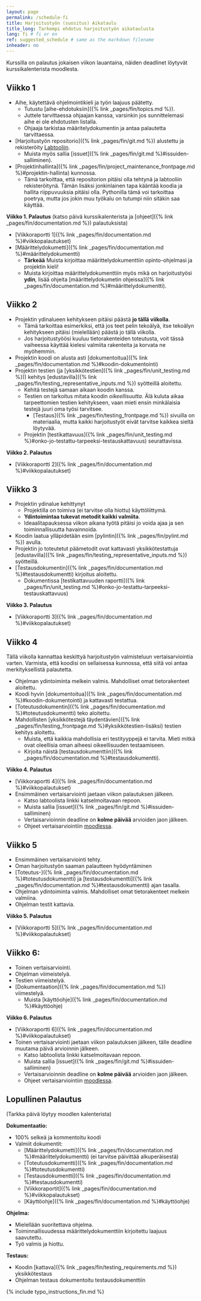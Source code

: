 ```yaml
---
layout: page
permalink: /schedule-fi
title: Harjoitustyön (suositus) Aikataulu  
title_long: Tarkempi ehdotus harjoitustyön aikataulusta
lang: fi # fi or en
ref: suggested_schedule # same as the markdown filename
inheader: no
---
```


Kurssilla on palautus jokaisen viikon lauantaina, näiden deadlinet löytyvät kurssikalenterista moodlesta. 

## Viikko 1
- Aihe, käytettävä ohjelmointikieli ja työn laajuus päätetty.
    - Tutustu [aihe-ehdotuksiin]({% link _pages/fin/topics.md %}).
    - Juttele tarvittaessa ohjaajan kanssa, varsinkin jos sunnittelemasi aihe ei ole ehdotusten listalla. 
    - Ohjaaja tarkistaa määritelydokumentin ja antaa palautetta tarvittaessa. 
- [Harjoitustyön repositorio]({% link _pages/fin/git.md %}) alustettu ja rekisteröity [Labtooliin](https://study.cs.helsinki.fi/labtool/).
    - Muista myös sallia [issuet]({% link _pages/fin/git.md %}#issuiden-salliminen).
- [Projektinhallinta]({% link _pages/fin/project_maintenance_frontpage.md %}#projektin-hallinta) kunnossa.
    - Tämä tarkoittaa, että repositorion pitäisi olla tehtynä ja labtooliin rekisteröitynä. Tämän lisäksi jonkinlainen tapa kääntää koodia
      ja hallita riippuvuuksia pitäisi olla. Pythonilla tämä voi tarkoittaa poetrya, mutta jos jokin muu työkalu on
      tutumpi niin sitäkin saa käyttää. 

**Viikko 1. Palautus** (katso päivä kurssikalenterista ja [ohjeet]({% link _pages/fin/documentation.md %}) palautuksista)
- [Viikkoraportti 1]({% link _pages/fin/documentation.md %}#viikkopalautukset)
- [Määrittelydokumetti]({% link _pages/fin/documentation.md %}#määrittelydokumentti)
    - **Tärkeää** Muista kirjoittaa määrittelydokumenttiin opinto-ohjelmasi ja projektin kieli!
    - Muista kirjoittaa määrittelydokumenttiin myös mikä on harjoitustyösi **ydin**, lisää ohjeita [määrittelydokumetin ohjeissa]({% link _pages/fin/documentation.md %}#määrittelydokumentti).


## Viikko 2
- Projektin ydinalueen kehitykseen pitäisi päästä **jo tällä viikolla**. 
    - Tämä tarkoittaa esimerkiksi, että jos teet pelin tekoälyä, itse tekoälyn kehitykseen pitäisi (mielellään) päästä jo tällä viikolla. 
    - Jos harjoitustyöösi kuuluu tietorakenteiden toteutusta, voit tässä vaiheessa käyttää kielesi valmiita rakenteita ja korvata ne myöhemmin.
- Projektin koodi on alusta asti [dokumentoitua]({% link _pages/fin/documentation.md %}#koodin-dokumentointi) 
- Projektin testien (ja [yksikkötestien]({% link _pages/fin/unit_testing.md %})) kehitys [edustavilla]({% link _pages/fin/testing_representative_inputs.md %}) syötteillä aloitettu.
    - Kehitä testejä samaan aikaan koodin kanssa. 
    - Testien on tarkoitus mitata koodin *oikeellisuutta*. Älä kuluta aikaa tarpeettomien testien kehitykseen, vaan mieti ensin minkälaisia testejä juuri oma työsi tarvitsee. 
        - [Testaus]({% link _pages/fin/testing_frontpage.md %}) sivuilla on materiaalia, mutta kaikki harjoitustyöt eivät tarvitse kaikkea sieltä löytyvää. 
    - Projektin [testikattavuus]({% link _pages/fin/unit_testing.md %}#onko-jo-testattu-tarpeeksi-testauskattavuus) seurattavissa. 

**Viikko 2. Palautus**
- [Viikkoraportti 2]({% link _pages/fin/documentation.md %}#viikkopalautukset)

## Viikko 3
- Projektin ydinalue kehittynyt
    - Projektilla on toimiva (ei tarvitse olla hiottu) käyttöliittymä. 
    - **Ydintoimintaa tukevat metodit kaikki valmiita**. 
    - Ideaalitapauksessa viikon aikana työtä pitäisi jo voida ajaa ja sen toiminnallisuutta havainnoida. 
- Koodin laatua ylläpidetään esim [pylintin]({% link _pages/fin/pylint.md %}) avulla.
- Projektin jo toteutetut päämetodit ovat kattavasti yksikkötestattuja [edustavilla]({% link _pages/fin/testing_representative_inputs.md %}) syötteillä. 
- [Testausdokumentin]({% link _pages/fin/documentation.md %}#testausdokumentti) kirjoitus aloitettu. 
    - Dokumentissa [testikattavuuden raportti]({% link _pages/fin/unit_testing.md %}#onko-jo-testattu-tarpeeksi-testauskattavuus)


**Viikko 3. Palautus**
- [Viikkoraportti 3]({% link _pages/fin/documentation.md %}#viikkopalautukset)


## Viikko 4
Tällä viikolla kannattaa keskittyä harjoitustyön valmisteluun vertaisarviointia varten. 
Varmista, että koodisi on sellaisessa kunnossa, että siitä voi antaa merkityksellistä palautetta.

- Ohjelman ydintoiminta melkein valmis. Mahdolliset omat tietorakenteet aloitettu. 
- Koodi hyvin [dokumentoitua]({% link _pages/fin/documentation.md %}#koodin-dokumentointi) ja kattavasti testattua. 
- [Toteutusdokumentin]({% link _pages/fin/documentation.md %}#toteutusdokumentti) teko aloitettu. 
- Mahdollisten [yksikkötestejä täydentävien]({% link _pages/fin/testing_frontpage.md %}#yksikkötestien-lisäksi) testien kehitys aloitettu.
    - Muista, että kaikkia mahdollisia eri testityyppejä ei tarvita. Mieti mitkä ovat oleellisia oman aiheesi oikeellisuuden testaamiseen. 
    - Kirjoita näistä [testausdokumenttiin]({% link _pages/fin/documentation.md %}#testausdokumentti).


**Viikko 4. Palautus** 
- [Viikkoraportti 4]({% link _pages/fin/documentation.md %}#viikkopalautukset)
- Ensimmäinen vertaisarviointi jaetaan viikon palautuksen jälkeen. 
    - Katso labtoolista linkki katselmoitavaan repoon. 
    - Muista sallia [issuet]({% link _pages/fin/git.md %}#issuiden-salliminen)
    - Vertaisarvioinnin deadline on **kolme päivää** arvioiden jaon jälkeen.
    - Ohjeet vertaisarviointiin [moodlessa]({{site.moodle}}). 

## Viikko 5
- Ensimmäinen vertaisarviointi tehty. 
- Oman harjoitustyön saaman palautteen hyödyntäminen
- [Toteutus-]({% link _pages/fin/documentation.md %}#toteutusdokumentti) ja [testausdokumentti]({% link _pages/fin/documentation.md %}#testausdokumentti) ajan tasalla. 
- Ohjelman ydintoiminta valmis. Mahdolliset omat tietorakenteet melkein valmiina. 
- Ohjelman testit kattavia. 

**Viikko 5. Palautus** 
- [Viikkoraportti 5]({% link _pages/fin/documentation.md %}#viikkopalautukset)



## Viikko 6:
- Toinen vertaisarviointi.
- Ohjelman viimeistelyä.
- Testien viimeistelyä. 
- [Dokumentaation]({% link _pages/fin/documentation.md %}) viimestelyä. 
    - Muista [käyttöohje]({% link _pages/fin/documentation.md %}#käyttöohje)

**Viikko 6. Palautus**
- [Viikkoraportti 6]({% link _pages/fin/documentation.md %}#viikkopalautukset)
- Toinen vertaisarviointi jaetaan viikon palautuksen jälkeen, tälle deadline muutama päivä arvioinnin jälkeen. 
    - Katso labtoolista linkki katselmoitavaan repoon. 
    - Muista sallia [issuet]({% link _pages/fin/git.md %}#issuiden-salliminen)
    - Vertaisarvioinnin deadline on **kolme päivää** arvioiden jaon jälkeen.
    - Ohjeet vertaisarviointiin [moodlessa]({{site.moodle}}). 

## Lopullinen Palautus
(Tarkka päivä löytyy moodlen kalenterista)

**Dokumentaatio:**
- 100% selkeä ja kommentoitu koodi
- Valmiit dokumentit:
    - [Määrittelydokumetti]({% link _pages/fin/documentation.md %}#määrittelydokumentti) (ei tarvitse päivittää alkuperäisestä)
    - [Toteutusdokumentti]({% link _pages/fin/documentation.md %}#toteutusdokumentti)
    - [Testausdokumentti]({% link _pages/fin/documentation.md %}#testausdokumentti)
    - [Viikkoraportit]({% link _pages/fin/documentation.md %}#viikkopalautukset)
    - [Käyttöohje]({% link _pages/fin/documentation.md %}#käyttöohje)

**Ohjelma:**
-   Mielellään suoritettava ohjelma. 
-   Toiminnallisuudessa määrittelydokumenttiin kirjoitettu laajuus saavutettu.  
-   Työ valmis ja hiottu.

**Testaus:**
-   Koodin [kattava]({% link _pages/fin/testing_requirements.md %}) yksikkötestaus
-   Ohjelman testaus dokumentoitu testausdokumenttiin

{% include typo_instructions_fin.md %}
